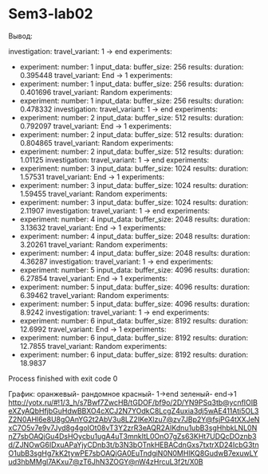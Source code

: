 # Sem3-lab02
Вывод:

investigation:
   travel_variant:  1 -> end
   experiments: 
   - experiment: 
       number: 1
       input_data: 
buffer_size: 256
       results: 
           duration: 0.395448
   travel_variant:  End -> 1
   experiments: 
   - experiment: 
       number: 1
       input_data: 
buffer_size: 256
       results: 
           duration: 0.401696
   travel_variant:  Random 
   experiments: 
   - experiment: 
       number: 1
       input_data: 
buffer_size: 256
       results: 
           duration: 0.478332
investigation:
   travel_variant:  1 -> end
   experiments: 
   - experiment: 
       number: 2
       input_data: 
buffer_size: 512
       results: 
           duration: 0.792097
   travel_variant:  End -> 1
   experiments: 
   - experiment: 
       number: 2
       input_data: 
buffer_size: 512
       results: 
           duration: 0.804865
   travel_variant:  Random 
   experiments: 
   - experiment: 
       number: 2
       input_data: 
buffer_size: 512
       results: 
           duration: 1.01125
investigation:
   travel_variant:  1 -> end
   experiments: 
   - experiment: 
       number: 3
       input_data: 
buffer_size: 1024
       results: 
           duration: 1.57531
   travel_variant:  End -> 1
   experiments: 
   - experiment: 
       number: 3
       input_data: 
buffer_size: 1024
       results: 
           duration: 1.59455
   travel_variant:  Random 
   experiments: 
   - experiment: 
       number: 3
       input_data: 
buffer_size: 1024
       results: 
           duration: 2.11907
investigation:
   travel_variant:  1 -> end
   experiments: 
   - experiment: 
       number: 4
       input_data: 
buffer_size: 2048
       results: 
           duration: 3.13632
   travel_variant:  End -> 1
   experiments: 
   - experiment: 
       number: 4
       input_data: 
buffer_size: 2048
       results: 
           duration: 3.20261
   travel_variant:  Random 
   experiments: 
   - experiment: 
       number: 4
       input_data: 
buffer_size: 2048
       results: 
           duration: 4.36287
investigation:
   travel_variant:  1 -> end
   experiments: 
   - experiment: 
       number: 5
       input_data: 
buffer_size: 4096
       results: 
           duration: 6.27854
   travel_variant:  End -> 1
   experiments: 
   - experiment: 
       number: 5
       input_data: 
buffer_size: 4096
       results: 
           duration: 6.39462
   travel_variant:  Random 
   experiments: 
   - experiment: 
       number: 5
       input_data: 
buffer_size: 4096
       results: 
           duration: 8.9242
investigation:
   travel_variant:  1 -> end
   experiments: 
   - experiment: 
       number: 6
       input_data: 
buffer_size: 8192
       results: 
           duration: 12.6992
   travel_variant:  End -> 1
   experiments: 
   - experiment: 
       number: 6
       input_data: 
buffer_size: 8192
       results: 
           duration: 12.7855
   travel_variant:  Random 
   experiments: 
   - experiment: 
       number: 6
       input_data: 
buffer_size: 8192
       results: 
           duration: 18.9837

Process finished with exit code 0


График:
оранжевый- рандомное 
красный- 1->end
зеленый- end->1
http://yotx.ru/#!1/3_h/s7Bwf7ZwcHB/tGDOF/bf9o/2D/YN9PSq3tb@ycnfIOIBeXZyAQbHfjbGuHdwBBXO4cXCJ2N7YOdkC8LcgZ4uxia3dj5wAE411Ati5OL3Z2N0AHl6e8U8gOAnYG2t2AbV3u8LZ2IKeXlzu7@zv7JBp2Y@fsjPG4tXXJeNxC7O5v7e9v7Jyd8g4goIOt08vT3Y2zrR3eAQR2AIKdnu1ubB3sgHhbkLNL0NnZ7sbOAQjGu4DsHOycbu1ugA4uT3mnkItL0OnO7gZs63KHt7UDQcDOznb3d/ZJNOwG6IDxuAPaYjyCDnb3t/b3N3bOTnkHEBACdnGxs7txtrXD24IcbG3tnO1ubB3sgHg7kK2tywPE7sbOAQjGA0EuTndgiN0N0MHlKQ8GudwB7exuwLYud3hbMMgl7AKxu7@zT6JhN3ZOGY@nW4zHrcuL3f2t/X0B
